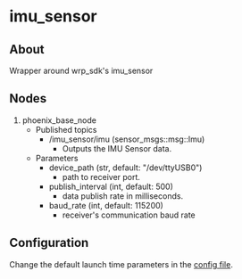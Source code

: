 # imu_sensor

## About

Wrapper around wrp_sdk's imu_sensor

## Nodes

1. phoenix_base_node
    * Published topics
        * /imu_sensor/imu (sensor_msgs::msg::Imu)  
            * Outputs the IMU Sensor data.
    * Parameters
        * device_path (str, default: "/dev/ttyUSB0")
            * path to receiver port.
        * publish_interval (int, default: 500)
            * data publish rate in milliseconds.
        * baud_rate (int, default: 115200)
            * receiver's communication baud rate

## Configuration

Change the default launch time parameters in the [config file](./config/imu_sensor_node_config.yaml).
